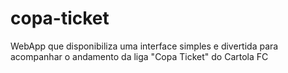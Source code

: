 # copa-ticket
WebApp que disponibiliza uma interface simples e divertida para acompanhar o andamento da liga "Copa Ticket" do Cartola FC
